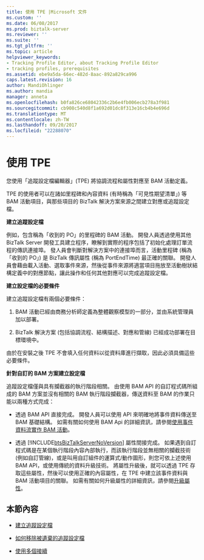 ```yaml
---
title: 使用 TPE |Microsoft 文件
ms.custom: ''
ms.date: 06/08/2017
ms.prod: biztalk-server
ms.reviewer: ''
ms.suite: ''
ms.tgt_pltfrm: ''
ms.topic: article
helpviewer_keywords:
- Tracking Profile Editor, about Tracking Profile Editor
- tracking profiles, prerequisites
ms.assetid: ebe9a5da-66ec-482d-8aac-892a829ca996
caps.latest.revision: 16
author: MandiOhlinger
ms.author: mandia
manager: anneta
ms.openlocfilehash: b0fa826ce68042336c2b6e4fb006ecb278a3f981
ms.sourcegitcommit: cb908c540d8f1a692d01dc8f313e16cb4b4e696d
ms.translationtype: MT
ms.contentlocale: zh-TW
ms.lasthandoff: 09/20/2017
ms.locfileid: "22288070"
---
```

# <a name="using-the-tpe"></a>使用 TPE
您使用「追蹤設定檔編輯器」(TPE) 將協調流程和屬性對應至 BAM 活動定義。  
  
 TPE 的使用者可以在諸如里程碑和內容資料 (有時稱為「可見性期望清單」) 等 BAM 活動項目，與那些項目的 BizTalk 解決方案來源之間建立對應或追蹤設定檔。  
  
 **建立追蹤設定檔**  
  
 例如，包含稱為「收到的 PO」的里程碑的 BAM 活動。 開發人員透過使用其他 BizTalk Server 開發工具建立程序，瞭解到實際的程序包括了初始化處理訂單流程的傳訊連接埠。 發人員會判斷對解決方案中的連接埠而言，活動里程碑 (稱為「收到的 PO」) 是 BizTalk 傳訊屬性 (稱為 PortEndTime) 最正確的關聯。 開發人員會藉由載入活動、選取事件來源，然後從事件來源將適當項目拖放至活動樹狀結構定義中的對應節點，讓此操作和任何其他對應可以完成追蹤設定檔。  
  
 **建立設定檔的必要條件**  
  
 建立追蹤設定檔有兩個必要條件：  
  
1.  BAM 活動已經由商務分析師定義為整體觀察模型的一部分，並由系統管理員加以部署。  
  
2.  BizTalk 解決方案 (包括協調流程、結構描述、對應和管線) 已經成功部署在目標環境中。  
  
 由於在安裝之後 TPE 不會填入任何資料以從資料庫進行擷取，因此必須具備這些必要條件。  
  
 **針對自訂的 BAM 方案建立設定檔**  
  
 追蹤設定檔僅與具有攔截器的執行階段相關。 由使用 BAM API 的自訂程式碼所組成的 BAM 方案並沒有相關的 BAM 執行階段攔截器，傳送資料至 BAM 的作業只能以兩種方式完成：  
  
-   透過 BAM API 直接完成。 開發人員可以使用 API 來明確地將事件資料傳送至 BAM 基礎結構。 如需有關如何使用 BAM Api 的詳細資訊，請參閱[使用事件資料流實作 BAM 活動](../core/implementing-bam-activities-with-event-streams.md)。  
  
-   透過 [!INCLUDE[btsBizTalkServerNoVersion](../includes/btsbiztalkservernoversion-md.md)] 屬性間接完成。 如果遇到自訂程式碼是在某個執行階段內容內部執行，而該執行階段並無相關的攔截技術 (例如自訂管線)，或是叫用自訂組件的運算式/動作圖形，則您可依上述使用 BAM API，或使用傳統的資料升級技術。 將屬性升級後，就可以透過 TPE 存取這些屬性，然後可以使用正確的內容屬性，在 TPE 中建立該事件資料與 BAM 活動項目的關聯。 如需有關如何升級屬性的詳細資訊，請參閱[升級屬性](../core/promoting-properties.md)。  
  
## <a name="in-this-section"></a>本節內容  
  
-   [建立追蹤設定檔](../core/creating-tracking-profiles.md)  
  
-   [如何移除被遺棄的追蹤設定檔](../core/how-to-remove-orphaned-tracking-profiles.md)  
  
-   [使用多個接續](../core/using-multiple-continuations.md)